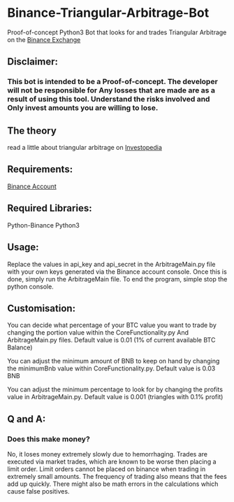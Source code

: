 # Binance-Triangular-Arbitrage-Bot
Proof-of-concept Python3 Bot that looks for and trades Triangular Arbitrage on the [Binance Exchange](https://www.binance.com/?ref=25062167)

## Disclaimer:

### This bot is intended to be a Proof-of-concept. The developer will not be responsible for Any losses that are made are as a result of using this tool. Understand the risks involved and Only invest amounts you are willing to lose.  

## The theory

read a little about triangular arbitrage on [Investopedia](https://www.investopedia.com/terms/t/triangulararbitrage.asp)

## Requirements:
[Binance Account](https://www.binance.com/?ref=25062167)

## Required Libraries:
Python-Binance
Python3

## Usage:
Replace the values in api_key and api_secret in the ArbitrageMain.py file with your own keys generated via the Binance account console. Once this is done, simply run the ArbitrageMain file. To end the program, simple stop the python console.

## Customisation:

You can decide what percentage of your BTC value you want to trade by changing the portion value within the CoreFunctionality.py And ArbitrageMain.py files. Default value is 0.01 (1% of current available BTC Balance)

You can adjust the minimum amount of BNB to keep on hand by changing the minimumBnb value within CoreFunctionality.py. Default value is 0.03 BNB

You can adjust the minimum percentage to look for by changing the profits value in ArbitrageMain.py. Default value is 0.001 (triangles with 0.1% profit)

## Q and A:

### Does this make money?

No, it loses money extremely slowly due to hemorrhaging. Trades are executed via market trades, which are known to be worse then placing a limit order. Limit orders cannot be placed on binance when trading in extremely small amounts. The frequency of trading also means that the fees add up quickly. There might also be math errors in the calculations which cause false positives.
